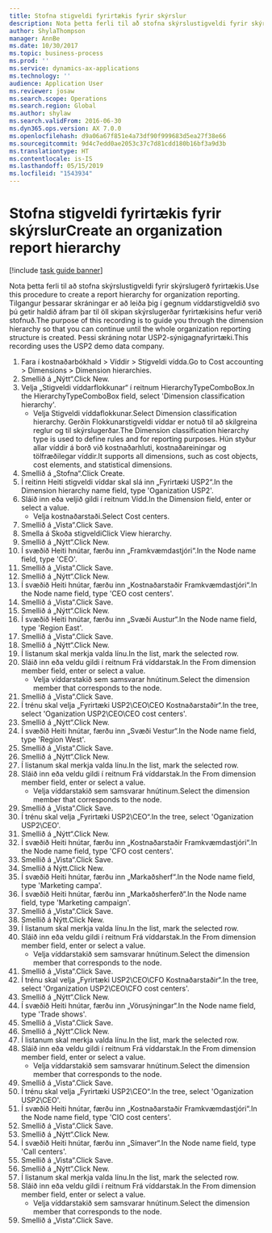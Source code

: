 ```yaml
---
title: Stofna stigveldi fyrirtækis fyrir skýrslur
description: Nota þetta ferli til að stofna skýrslustigveldi fyrir skýrslugerð fyrirtækis.
author: ShylaThompson
manager: AnnBe
ms.date: 10/30/2017
ms.topic: business-process
ms.prod: ''
ms.service: dynamics-ax-applications
ms.technology: ''
audience: Application User
ms.reviewer: josaw
ms.search.scope: Operations
ms.search.region: Global
ms.author: shylaw
ms.search.validFrom: 2016-06-30
ms.dyn365.ops.version: AX 7.0.0
ms.openlocfilehash: d9a06a67f851e4a73df90f999683d5ea27f38e66
ms.sourcegitcommit: 9d4c7edd0ae2053c37c7d81cdd180b16bf3a9d3b
ms.translationtype: HT
ms.contentlocale: is-IS
ms.lasthandoff: 05/15/2019
ms.locfileid: "1543934"
---
```

# <a name="create-an-organization-report-hierarchy"></a><span data-ttu-id="88982-103">Stofna stigveldi fyrirtækis fyrir skýrslur</span><span class="sxs-lookup"><span data-stu-id="88982-103">Create an organization report hierarchy</span></span>

[!include [task guide banner](../../includes/task-guide-banner.md)]

<span data-ttu-id="88982-104">Nota þetta ferli til að stofna skýrslustigveldi fyrir skýrslugerð fyrirtækis.</span><span class="sxs-lookup"><span data-stu-id="88982-104">Use this procedure to create a report hierarchy for organization reporting.</span></span> <span data-ttu-id="88982-105">Tilgangur þessarar skráningar er að leiða þig í gegnum víddarstigveldið svo þú getir haldið áfram þar til öll skipan skýrslugerðar fyrirtækisins hefur verið stofnuð.</span><span class="sxs-lookup"><span data-stu-id="88982-105">The purpose of this recording is to guide you through the dimension hierarchy so that you can continue until the whole organization reporting structure is created.</span></span> <span data-ttu-id="88982-106">Þessi skráning notar USP2-sýnigagnafyrirtæki.</span><span class="sxs-lookup"><span data-stu-id="88982-106">This recording uses the USP2 demo data company.</span></span>

1. <span data-ttu-id="88982-107">Fara í kostnaðarbókhald > Víddir > Stigveldi vídda.</span><span class="sxs-lookup"><span data-stu-id="88982-107">Go to Cost accounting > Dimensions > Dimension hierarchies.</span></span>
2. <span data-ttu-id="88982-108">Smellið á „Nýtt“.</span><span class="sxs-lookup"><span data-stu-id="88982-108">Click New.</span></span>
3. <span data-ttu-id="88982-109">Velja „Stigveldi víddarflokkunar“ í reitnum HierarchyTypeComboBox.</span><span class="sxs-lookup"><span data-stu-id="88982-109">In the HierarchyTypeComboBox field, select 'Dimension classification hierarchy'.</span></span>
    * <span data-ttu-id="88982-110">Velja Stigveldi víddaflokkunar.</span><span class="sxs-lookup"><span data-stu-id="88982-110">Select Dimension classification hierarchy.</span></span> <span data-ttu-id="88982-111">Gerðin Flokkunarstigveldi víddar er notuð til að skilgreina reglur og til skýrslugerðar.</span><span class="sxs-lookup"><span data-stu-id="88982-111">The Dimension classification hierarchy type is used to define rules and for reporting purposes.</span></span> <span data-ttu-id="88982-112">Hún styður allar víddir á borð við kostnaðarhluti, kostnaðareiningar og tölfræðilegar víddir.</span><span class="sxs-lookup"><span data-stu-id="88982-112">It supports all dimensions, such as cost objects, cost elements, and statistical dimensions.</span></span>  
4. <span data-ttu-id="88982-113">Smellið á „Stofna“.</span><span class="sxs-lookup"><span data-stu-id="88982-113">Click Create.</span></span>
5. <span data-ttu-id="88982-114">Í reitinn Heiti stigveldi víddar skal slá inn „Fyrirtæki USP2“.</span><span class="sxs-lookup"><span data-stu-id="88982-114">In the Dimension hierarchy name field, type 'Oganization USP2'.</span></span>
6. <span data-ttu-id="88982-115">Sláið inn eða veljið gildi í reitnum Vídd.</span><span class="sxs-lookup"><span data-stu-id="88982-115">In the Dimension field, enter or select a value.</span></span>
    * <span data-ttu-id="88982-116">Velja kostnaðarstaði.</span><span class="sxs-lookup"><span data-stu-id="88982-116">Select Cost centers.</span></span>  
7. <span data-ttu-id="88982-117">Smellið á „Vista“.</span><span class="sxs-lookup"><span data-stu-id="88982-117">Click Save.</span></span>
8. <span data-ttu-id="88982-118">Smella á Skoða stigveldi</span><span class="sxs-lookup"><span data-stu-id="88982-118">Click View hierarchy.</span></span>
9. <span data-ttu-id="88982-119">Smellið á „Nýtt“.</span><span class="sxs-lookup"><span data-stu-id="88982-119">Click New.</span></span>
10. <span data-ttu-id="88982-120">Í svæðið Heiti hnútar, færðu inn „Framkvæmdastjóri“.</span><span class="sxs-lookup"><span data-stu-id="88982-120">In the Node name field, type 'CEO'.</span></span>
11. <span data-ttu-id="88982-121">Smellið á „Vista“.</span><span class="sxs-lookup"><span data-stu-id="88982-121">Click Save.</span></span>
12. <span data-ttu-id="88982-122">Smellið á „Nýtt“.</span><span class="sxs-lookup"><span data-stu-id="88982-122">Click New.</span></span>
13. <span data-ttu-id="88982-123">Í svæðið Heiti hnútar, færðu inn „Kostnaðarstaðir Framkvæmdastjóri“.</span><span class="sxs-lookup"><span data-stu-id="88982-123">In the Node name field, type 'CEO cost centers'.</span></span>
14. <span data-ttu-id="88982-124">Smellið á „Vista“.</span><span class="sxs-lookup"><span data-stu-id="88982-124">Click Save.</span></span>
15. <span data-ttu-id="88982-125">Smellið á „Nýtt“.</span><span class="sxs-lookup"><span data-stu-id="88982-125">Click New.</span></span>
16. <span data-ttu-id="88982-126">Í svæðið Heiti hnútar, færðu inn „Svæði Austur“.</span><span class="sxs-lookup"><span data-stu-id="88982-126">In the Node name field, type 'Region East'.</span></span>
17. <span data-ttu-id="88982-127">Smellið á „Vista“.</span><span class="sxs-lookup"><span data-stu-id="88982-127">Click Save.</span></span>
18. <span data-ttu-id="88982-128">Smellið á „Nýtt“.</span><span class="sxs-lookup"><span data-stu-id="88982-128">Click New.</span></span>
19. <span data-ttu-id="88982-129">Í listanum skal merkja valda línu.</span><span class="sxs-lookup"><span data-stu-id="88982-129">In the list, mark the selected row.</span></span>
20. <span data-ttu-id="88982-130">Sláið inn eða veldu gildi í reitnum Frá víddarstak.</span><span class="sxs-lookup"><span data-stu-id="88982-130">In the From dimension member field, enter or select a value.</span></span>
    * <span data-ttu-id="88982-131">Velja víddarstakið sem samsvarar hnútinum.</span><span class="sxs-lookup"><span data-stu-id="88982-131">Select the dimension member that corresponds to the node.</span></span>  
21. <span data-ttu-id="88982-132">Smellið á „Vista“.</span><span class="sxs-lookup"><span data-stu-id="88982-132">Click Save.</span></span>
22. <span data-ttu-id="88982-133">Í trénu skal velja „Fyrirtæki USP2\CEO\CEO Kostnaðarstaðir“.</span><span class="sxs-lookup"><span data-stu-id="88982-133">In the tree, select 'Oganization USP2\CEO\CEO cost centers'.</span></span>
23. <span data-ttu-id="88982-134">Smellið á „Nýtt“.</span><span class="sxs-lookup"><span data-stu-id="88982-134">Click New.</span></span>
24. <span data-ttu-id="88982-135">Í svæðið Heiti hnútar, færðu inn „Svæði Vestur“.</span><span class="sxs-lookup"><span data-stu-id="88982-135">In the Node name field, type 'Region West'.</span></span>
25. <span data-ttu-id="88982-136">Smellið á „Vista“.</span><span class="sxs-lookup"><span data-stu-id="88982-136">Click Save.</span></span>
26. <span data-ttu-id="88982-137">Smellið á „Nýtt“.</span><span class="sxs-lookup"><span data-stu-id="88982-137">Click New.</span></span>
27. <span data-ttu-id="88982-138">Í listanum skal merkja valda línu.</span><span class="sxs-lookup"><span data-stu-id="88982-138">In the list, mark the selected row.</span></span>
28. <span data-ttu-id="88982-139">Sláið inn eða veldu gildi í reitnum Frá víddarstak.</span><span class="sxs-lookup"><span data-stu-id="88982-139">In the From dimension member field, enter or select a value.</span></span>
    * <span data-ttu-id="88982-140">Velja víddarstakið sem samsvarar hnútinum.</span><span class="sxs-lookup"><span data-stu-id="88982-140">Select the dimension member that corresponds to the node.</span></span>  
29. <span data-ttu-id="88982-141">Smellið á „Vista“.</span><span class="sxs-lookup"><span data-stu-id="88982-141">Click Save.</span></span>
30. <span data-ttu-id="88982-142">Í trénu skal velja „Fyrirtæki USP2\CEO“.</span><span class="sxs-lookup"><span data-stu-id="88982-142">In the tree, select 'Oganization USP2\CEO'.</span></span>
31. <span data-ttu-id="88982-143">Smellið á „Nýtt“.</span><span class="sxs-lookup"><span data-stu-id="88982-143">Click New.</span></span>
32. <span data-ttu-id="88982-144">Í svæðið Heiti hnútar, færðu inn „Kostnaðarstaðir Framkvæmdastjóri“.</span><span class="sxs-lookup"><span data-stu-id="88982-144">In the Node name field, type 'CFO cost centers'.</span></span>
33. <span data-ttu-id="88982-145">Smellið á „Vista“.</span><span class="sxs-lookup"><span data-stu-id="88982-145">Click Save.</span></span>
34. <span data-ttu-id="88982-146">Smellið á Nýtt.</span><span class="sxs-lookup"><span data-stu-id="88982-146">Click New.</span></span>
35. <span data-ttu-id="88982-147">Í svæðið Heiti hnútar, færðu inn „Markaðsherf“.</span><span class="sxs-lookup"><span data-stu-id="88982-147">In the Node name field, type 'Marketing campa'.</span></span>
36. <span data-ttu-id="88982-148">Í svæðið Heiti hnútar, færðu inn „Markaðsherferð“.</span><span class="sxs-lookup"><span data-stu-id="88982-148">In the Node name field, type 'Marketing campaign'.</span></span>
37. <span data-ttu-id="88982-149">Smellið á „Vista“.</span><span class="sxs-lookup"><span data-stu-id="88982-149">Click Save.</span></span>
38. <span data-ttu-id="88982-150">Smellið á Nýtt.</span><span class="sxs-lookup"><span data-stu-id="88982-150">Click New.</span></span>
39. <span data-ttu-id="88982-151">Í listanum skal merkja valda línu.</span><span class="sxs-lookup"><span data-stu-id="88982-151">In the list, mark the selected row.</span></span>
40. <span data-ttu-id="88982-152">Sláið inn eða veldu gildi í reitnum Frá víddarstak.</span><span class="sxs-lookup"><span data-stu-id="88982-152">In the From dimension member field, enter or select a value.</span></span>
    * <span data-ttu-id="88982-153">Velja víddarstakið sem samsvarar hnútinum.</span><span class="sxs-lookup"><span data-stu-id="88982-153">Select the dimension member that corresponds to the node.</span></span>  
41. <span data-ttu-id="88982-154">Smellið á „Vista“.</span><span class="sxs-lookup"><span data-stu-id="88982-154">Click Save.</span></span>
42. <span data-ttu-id="88982-155">Í trénu skal velja „Fyrirtæki USP2\CEO\CFO Kostnaðarstaðir“.</span><span class="sxs-lookup"><span data-stu-id="88982-155">In the tree, select 'Organization USP2\CEO\CFO cost centers'.</span></span>
43. <span data-ttu-id="88982-156">Smellið á „Nýtt“.</span><span class="sxs-lookup"><span data-stu-id="88982-156">Click New.</span></span>
44. <span data-ttu-id="88982-157">Í svæðið Heiti hnútar, færðu inn „Vörusýningar“.</span><span class="sxs-lookup"><span data-stu-id="88982-157">In the Node name field, type 'Trade shows'.</span></span>
45. <span data-ttu-id="88982-158">Smellið á „Vista“.</span><span class="sxs-lookup"><span data-stu-id="88982-158">Click Save.</span></span>
46. <span data-ttu-id="88982-159">Smellið á „Nýtt“.</span><span class="sxs-lookup"><span data-stu-id="88982-159">Click New.</span></span>
47. <span data-ttu-id="88982-160">Í listanum skal merkja valda línu.</span><span class="sxs-lookup"><span data-stu-id="88982-160">In the list, mark the selected row.</span></span>
48. <span data-ttu-id="88982-161">Sláið inn eða veldu gildi í reitnum Frá víddarstak.</span><span class="sxs-lookup"><span data-stu-id="88982-161">In the From dimension member field, enter or select a value.</span></span>
    * <span data-ttu-id="88982-162">Velja víddarstakið sem samsvarar hnútinum.</span><span class="sxs-lookup"><span data-stu-id="88982-162">Select the dimension member that corresponds to the node.</span></span>  
49. <span data-ttu-id="88982-163">Smellið á „Vista“.</span><span class="sxs-lookup"><span data-stu-id="88982-163">Click Save.</span></span>
50. <span data-ttu-id="88982-164">Í trénu skal velja „Fyrirtæki USP2\CEO“.</span><span class="sxs-lookup"><span data-stu-id="88982-164">In the tree, select 'Oganization USP2\CEO'.</span></span>
51. <span data-ttu-id="88982-165">Í svæðið Heiti hnútar, færðu inn „Kostnaðarstaðir Framkvæmdastjóri“.</span><span class="sxs-lookup"><span data-stu-id="88982-165">In the Node name field, type 'CIO cost centers'.</span></span>
52. <span data-ttu-id="88982-166">Smellið á „Vista“.</span><span class="sxs-lookup"><span data-stu-id="88982-166">Click Save.</span></span>
53. <span data-ttu-id="88982-167">Smellið á „Nýtt“.</span><span class="sxs-lookup"><span data-stu-id="88982-167">Click New.</span></span>
54. <span data-ttu-id="88982-168">Í svæðið Heiti hnútar, færðu inn „Símaver“.</span><span class="sxs-lookup"><span data-stu-id="88982-168">In the Node name field, type 'Call centers'.</span></span>
55. <span data-ttu-id="88982-169">Smellið á „Vista“.</span><span class="sxs-lookup"><span data-stu-id="88982-169">Click Save.</span></span>
56. <span data-ttu-id="88982-170">Smellið á „Nýtt“.</span><span class="sxs-lookup"><span data-stu-id="88982-170">Click New.</span></span>
57. <span data-ttu-id="88982-171">Í listanum skal merkja valda línu.</span><span class="sxs-lookup"><span data-stu-id="88982-171">In the list, mark the selected row.</span></span>
58. <span data-ttu-id="88982-172">Sláið inn eða veldu gildi í reitnum Frá víddarstak.</span><span class="sxs-lookup"><span data-stu-id="88982-172">In the From dimension member field, enter or select a value.</span></span>
    * <span data-ttu-id="88982-173">Velja víddarstakið sem samsvarar hnútinum.</span><span class="sxs-lookup"><span data-stu-id="88982-173">Select the dimension member that corresponds to the node.</span></span>  
59. <span data-ttu-id="88982-174">Smellið á „Vista“.</span><span class="sxs-lookup"><span data-stu-id="88982-174">Click Save.</span></span>

